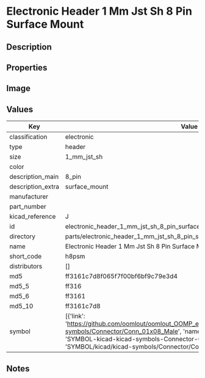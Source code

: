 # Electronic Header 1 Mm Jst Sh 8 Pin Surface Mount

## Description

## Properties


## Image


## Values

| Key | Value |
| --- | --- |
| classification | electronic |
| type | header |
| size | 1_mm_jst_sh |
| color |  |
| description_main | 8_pin |
| description_extra | surface_mount |
| manufacturer |  |
| part_number |  |
| kicad_reference | J |
| id | electronic_header_1_mm_jst_sh_8_pin_surface_mount |
| directory | parts/electronic_header_1_mm_jst_sh_8_pin_surface_mount |
| name | Electronic Header 1 Mm Jst Sh 8 Pin Surface Mount |
| short_code | h8psm |
| distributors | [] |
| md5 | ff3161c7d8f065f7f00bf6bf9c79e3d4 |
| md5_5 | ff316 |
| md5_6 | ff3161 |
| md5_10 | ff3161c7d8 |
| symbol | [{'link': 'https://github.com/oomlout/oomlout_OOMP_eda_V2/tree/main/SYMBOL/kicad/kicad-symbols/Connector/Conn_01x08_Male', 'name': 'Connector : Conn_01x08_Male', 'id': 'SYMBOL-kicad-kicad-symbols-Connector-Conn_01x08_Male', 'directory': 'SYMBOL/kicad/kicad-symbols/Connector/Conn_01x08_Male/'}] |

## Notes

